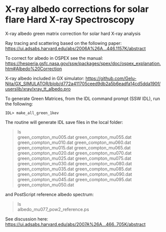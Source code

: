 # X-ray albedo corrections for solar flare Hard X-ray Spectroscopy

X-ray albedo green matrix correction for solar hard X-ray analysis 

Ray tracing and scattering based on the following paper:
https://ui.adsabs.harvard.edu/abs/2006A%26A...446.1157K/abstract

To correct for albedo in OSPEX see the manual:
https://hesperia.gsfc.nasa.gov/ssw/packages/spex/doc/ospex_explanation.htm#Albedo%20Correction

X-ray albedo included in GX simulator: 
https://github.com/Gelu-Nita/GX_SIMULATOR/blob/d772a411705ceed9db2a5b6eadfa14cd5dda190f/userslib/xray/xray_tt_albedo.pro


To generate Green Matrices, from the IDL command prompt (SSW IDL), run the following:

    IDL> make_all_green_1kev

The routine will generate IDL save files in the local folder:
> ls                                             
green_compton_mu005.dat  green_compton_mu055.dat 
green_compton_mu010.dat  green_compton_mu060.dat 
green_compton_mu015.dat  green_compton_mu065.dat 
green_compton_mu020.dat  green_compton_mu070.dat 
green_compton_mu025.dat  green_compton_mu075.dat 
green_compton_mu030.dat  green_compton_mu080.dat 
green_compton_mu035.dat  green_compton_mu085.dat 
green_compton_mu040.dat  green_compton_mu090.dat 
green_compton_mu045.dat  green_compton_mu095.dat 
green_compton_mu050.dat                          

and PostScript reference albedo spectrum:
> ls     
albedo_mu077_pow2_reference.ps

See discussion here: https://ui.adsabs.harvard.edu/abs/2007A%26A...466..705K/abstract



